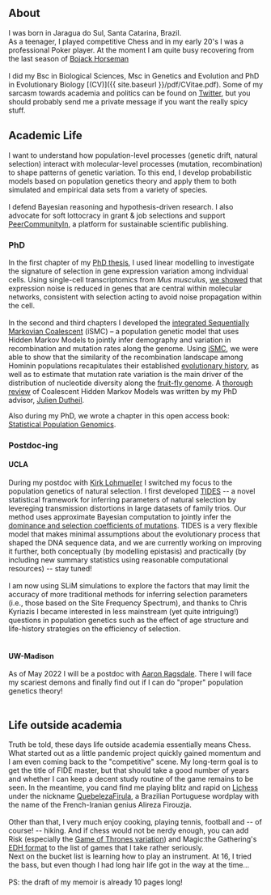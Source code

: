 ## About
I was born in Jaragua do Sul, Santa Catarina, Brazil.
<br>
As a teenager, I played competitive Chess and in my early 20's I was a professional Poker player. At the moment I am quite busy recovering from the last season of [Bojack Horseman](https://www.netflix.com/title/70300800)
<br><br>
I did my Bsc in Biological Sciences, Msc in Genetics and Evolution and PhD in Evolutionary Biology [(CV)]({{ site.baseurl }}/pdf/CVitae.pdf). Some of my sarcasm towards academia and politics can be found on [Twitter](https://twitter.com/gv_barroso), but you should probably send me a private message if you want the really spicy stuff. 
<br>
## Academic Life
I want to understand how population-level processes (genetic drift, natural selection) interact with molecular-level processes (mutation, recombination) to shape patterns of genetic variation. To this end, I develop probabilistic models based on population genetics theory and apply them to both simulated and empirical data sets from a variety of species.
<br><br> 
I defend Bayesian reasoning and hypothesis-driven research. I also advocate for soft lottocracy in grant & job selections and support [PeerCommunityIn](https://peercommunityin.org/), a platform for sustainable scientific publishing.
<br>
### PhD
In the first chapter of my [PhD thesis][phd], I used linear modelling to investigate the signature of selection in gene expression variation among individual cells. Using single-cell transcriptomics from _Mus musculus_, [we showed](https://www.genetics.org/content/208/1/173) that expression noise is reduced in genes that are central within molecular networks, consistent with selection acting to avoid noise propagation within the cell.
<br><br>
In the second and third chapters I developed the [integrated Sequentially Markovian Coalescent][ismc] (iSMC) – a population genetic model that uses Hidden Markov Models to jointly infer demography and variation in recombination and mutation rates along the genome. Using [iSMC][ismc], we were able to show that the similarity of the recombination landscape among Hominin populations recapitulates their established [evolutionary history](https://journals.plos.org/plosgenetics/article?id=10.1371/journal.pgen.1008449), as well as to estimate that mutation rate variation is the main driver of the distribution of nucleotide diversity along the [fruit-fly genome](https://www.biorxiv.org/content/10.1101/2021.09.16.460667v1). A [thorough review](https://arxiv.org/abs/2010.08359) of Coalescent Hidden Markov Models was written by my PhD advisor, [Julien Dutheil](https://www.evolbio.mpg.de/2996577/group_molsysevolution).

Also during my PhD, we wrote a chapter in this open access book: [Statistical Population Genomics](https://link.springer.com/book/10.1007/978-1-0716-0199-0).

### Postdoc-ing
#### UCLA
During my postdoc with [Kirk Lohmueller](https://lohmueller.eeb.ucla.edu/) I switched my focus to the population genetics of natural selection. I first developed [TIDES][tides] -- a novel statistical framework for inferring parameters of natural selection by levereging transmission distortions in large datasets of family trios. Our method uses approximate Bayesian computation to jointly infer the [dominance and selection coefficients of mutations](https://www.biorxiv.org/content/10.1101/2021.10.08.463705v2). TIDES is a very flexible model that makes minimal assumptions about the evolutionary process that shaped the DNA sequence data, and we are currently working on improving it further, both conceptually (by modelling epistasis) and practically (by including new summary statistics using reasonable computational resources) -- stay tuned!
<br><br>
I am now using SLiM simulations to explore the factors that may limit the accuracy of more traditional methods for inferring selection parameters (i.e., those based on the Site Frequency Spectrum), and thanks to Chris Kyriazis I became interested in less mainstream (yet quite intriguing!) questions in population genetics such as the effect of age structure and life-history strategies on the efficiency of selection.
<br><br>
#### UW-Madison
As of May 2022 I will be a postdoc with [Aaron Ragsdale](https://apragsdale.github.io/). There I will face my scariest demons and finally find out if I can do "proper" population genetics theory!
<br><br>
## Life outside academia
Truth be told, these days life outside academia essentially means Chess. What started out as a little pandemic project quickly gained momentum and I am even coming back to the "competitive" scene. My long-term goal is to get the title of FIDE master, but that should take a good number of years and whether I can keep a decent study routine of the game remains to be seen. In the meantime, you cand find me playing blitz and rapid on [Lichess](lichess.org) under the nickname [QuebelezaFirula](https://lichess.org/@/QuebelezaFirula), a Brazilian Portuguese wordplay with the name of the French-Iranian genius Alireza Firouzja.
<br><br>
Other than that, I very much enjoy cooking, playing tennis, football and -- of course! -- hiking. And if chess would not be nerdy enough, you can add Risk (especially the [Game of Thrones variation](https://boardgamegeek.com/boardgame/179719/risk-game-thrones)) and Magic:the Gathering's [EDH format](https://mtgcommander.net/) to the list of games that I take rather seriously.
<br>
Next on the bucket list is learning how to play an instrument. At 16, I tried the bass, but even though I had long hair life got in the way at the time...
<br><br>
PS: the draft of my memoir is already 10 pages long!

[phd]: https://macau.uni-kiel.de/servlets/MCRFileNodeServlet/dissertation_derivate_00008280/Diss_GVB_Thesis.pdf
[ismc]: https://github.com/gvbarroso/iSMC
[tides]: https://github.com/gvbarroso/ABCDFE

